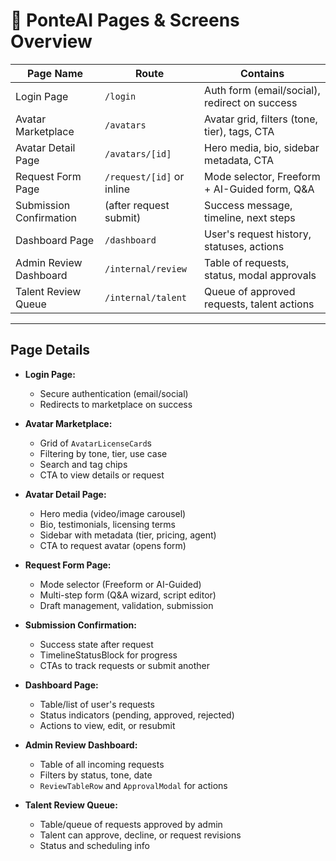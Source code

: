# 📄 PonteAI Pages & Screens Overview

| Page Name                | Route                       | Contains                                      |
|--------------------------|-----------------------------|-----------------------------------------------|
| Login Page               | `/login`                    | Auth form (email/social), redirect on success |
| Avatar Marketplace       | `/avatars`                  | Avatar grid, filters (tone, tier), tags, CTA  |
| Avatar Detail Page       | `/avatars/[id]`             | Hero media, bio, sidebar metadata, CTA        |
| Request Form Page        | `/request/[id]` or inline   | Mode selector, Freeform + AI-Guided form, Q&A |
| Submission Confirmation  | (after request submit)       | Success message, timeline, next steps         |
| Dashboard Page           | `/dashboard`                | User's request history, statuses, actions      |
| Admin Review Dashboard   | `/internal/review`          | Table of requests, status, modal approvals     |
| Talent Review Queue      | `/internal/talent`          | Queue of approved requests, talent actions     |

---

## Page Details

- **Login Page:**
  - Secure authentication (email/social)
  - Redirects to marketplace on success

- **Avatar Marketplace:**
  - Grid of `AvatarLicenseCard`s
  - Filtering by tone, tier, use case
  - Search and tag chips
  - CTA to view details or request

- **Avatar Detail Page:**
  - Hero media (video/image carousel)
  - Bio, testimonials, licensing terms
  - Sidebar with metadata (tier, pricing, agent)
  - CTA to request avatar (opens form)

- **Request Form Page:**
  - Mode selector (Freeform or AI-Guided)
  - Multi-step form (Q&A wizard, script editor)
  - Draft management, validation, submission

- **Submission Confirmation:**
  - Success state after request
  - TimelineStatusBlock for progress
  - CTAs to track requests or submit another

- **Dashboard Page:**
  - Table/list of user's requests
  - Status indicators (pending, approved, rejected)
  - Actions to view, edit, or resubmit

- **Admin Review Dashboard:**
  - Table of all incoming requests
  - Filters by status, tone, date
  - `ReviewTableRow` and `ApprovalModal` for actions

- **Talent Review Queue:**
  - Table/queue of requests approved by admin
  - Talent can approve, decline, or request revisions
  - Status and scheduling info
